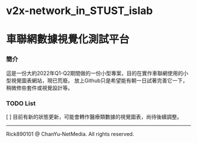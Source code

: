 # v2x-network_in_STUST_islab
# 車聯網數據視覺化測試平台

### 簡介

這是一份大約2022年Q1-Q2期間做的一份小型專案，目的在實作車聯網使用的小型視覺圖表網站，現已荒廢。
放上Github只是希望能有朝一日試著完善它一下，稍微修些套件或視覺設計等。

### TODO List

[ ] 目前有新的狀態更新，可能會轉作醫療類數據的視覺圖表，尚待後續調整。


-----
Rick890101 @ ChanYu-NetMedia. All rights reserved. 
